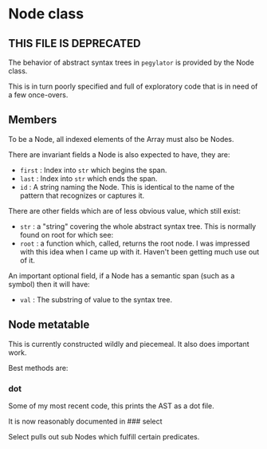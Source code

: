 # Node class

## THIS FILE IS DEPRECATED

  The behavior of abstract syntax trees in `pegylator` is provided by the Node
class.


This is in turn poorly specified and full of exploratory code that is in need
of a few once-overs.


## Members


  To be a Node, all indexed elements of the Array must also be Nodes. 


There are invariant fields a Node is also expected to have, they are:
 
  - `first` :  Index into `str` which begins the span.
  - `last`  :  Index into `str` which ends the span.
  - `id`    :  A string naming the Node. 
               This is identical to the name of the pattern that recognizes
               or captures it.



There are other fields which are of less obvious value, which still exist:


  - `str`  : a "string" covering the whole abstract syntax tree.
             This is normally found on root for which see:
  - `root` : a function which, called, returns the root node.
             I was impressed with this idea when I came up with it.
             Haven't been getting much use out of it.


An important optional field, if a Node has a semantic span (such as a symbol)
then it will have:


  - `val` :  The substring of value to the syntax tree.


## Node metatable


  This is currently constructed wildly and piecemeal.  It also does important
work. 


Best methods are:


### dot

  Some of my most recent code, this prints the AST as a dot file. 


It is now reasonably documented in ### select

  Select pulls out sub Nodes which fulfill certain predicates.


